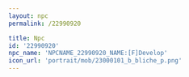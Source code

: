 ```yaml
---
layout: npc
permalink: /22990920

title: Npc
id: '22990920'
npc_name: 'NPCNAME_22990920_NAME:[F]Develop'
icon_url: 'portrait/mob/23000101_b_bliche_p.png'
---
```

